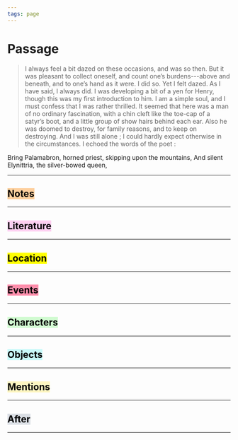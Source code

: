```yaml
---
tags: page
---
```


# Passage
> I always feel a bit dazed on these occasions, and was so then. But it was pleasant to collect oneself, and count one’s burdens---above and beneath, and to one’s hand as it were. I did so. Yet I felt dazed. As I have said, I always did. I was developing a bit of a yen for Henry, though this was my first introduction to him. I am a simple soul, and I must confess that I was rather thrilled. It seemed that here was a man of no ordinary fascination, with a chin cleft like the toe-cap of a satyr’s boot, and a little group of show hairs behind each ear. Also he was doomed to destroy, for family reasons, and to keep on destroying. And I was still alone ; I could hardly expect otherwise in the circumstances. I echoed the words of the poet :

Bring Palamabron, horned priest, skipping upon the mountains,
And silent Elynittria, the silver-bowed queen,


---
## <mark style="background: #FFB86CA6;">Notes</mark>
---


## <mark style="background: #FFB8EBA6;">Literature</mark>
---

## <mark class="hltr-purple">Location</mark>
---

## <mark style="background: #FF5582A6;">Events</mark>
---

## <mark style="background: #BBFABBA6;">Characters</mark>
---

## <mark style="background: #ABF7F7A6;">Objects</mark>
---

## <mark style="background: #FFF3A3A6;">Mentions</mark>
---

## <mark style="background: #CACFD9A6;">After</mark>
---
